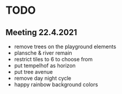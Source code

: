 # TODO



## Meeting 22.4.2021

- remove trees on the playground elements
- plansche & river remain
- restrict tiles to 6 to choose from
- put tempelhof as horizon
- put tree avenue
- remove day night cycle
- happy rainbow background colors